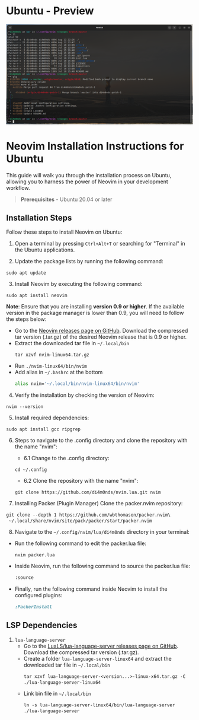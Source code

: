 # Ubuntu - Preview
![screenshot sample](./../../../../.assets/preview.png)

# Neovim Installation Instructions for Ubuntu

This guide will walk you through the installation process on Ubuntu, allowing you to harness the power of Neovim in your development workflow.

> **Prerequisites** - Ubuntu 20.04 or later

## Installation Steps

Follow these steps to install Neovim on Ubuntu:

1. Open a terminal by pressing `Ctrl+Alt+T` or searching for "Terminal" in the Ubuntu applications.

2. Update the package lists by running the following command:
```shell
sudo apt update
```

3. Install Neovim by executing the following command:
```shell
sudo apt install neovim
```
**Note**: Ensure that you are installing **version 0.9 or higher**. If the available version in the package manager is lower than 0.9, you will need to follow the steps below:
- Go to the [Neovim releases page on GitHub](https://github.com/neovim/neovim/releases). Download the compressed tar version (.tar.gz) of the desired Neovim release that is 0.9 or higher.
- Extract the downloaded tar file in `~/.local/bin`
    ```shell
    tar xzvf nvim-linux64.tar.gz
    ```
- Run `./nvim-linux64/bin/nvim`
- Add alias in `~/.bashrc` at the bottom
    ```bash
    alias nvim='~/.local/bin/nvim-linux64/bin/nvim'
    ```

4. Verify the installation by checking the version of Neovim:
```shell
nvim --version
```

5. Install required dependencies:
```shell
sudo apt install gcc ripgrep
```

6.  Steps to navigate to the .config directory and clone the repository with the name "nvim":

    - 6.1 Change to the .config directory:
    ```shell
    cd ~/.config
    ```
    - 6.2 Clone the repository with the name "nvim":
    ```shell
    git clone https://github.com/di4m0nds/nvim.lua.git nvim
    ```

7.  Installing Packer (Plugin Manager) Clone the packer.nvim repository:
```shell
git clone --depth 1 https://github.com/wbthomason/packer.nvim\
 ~/.local/share/nvim/site/pack/packer/start/packer.nvim
```

8.  Navigate to the `~/.config/nvim/lua/di4m0nds` directory in your terminal:
- Run the following command to edit the packer.lua file:
    ```shell
    nvim packer.lua
    ```
- Inside Neovim, run the following command to source the packer.lua file:
    ```bash
    :source
    ```
- Finally, run the following command inside Neovim to install the configured plugins:
    ```ruby
    :PackerInstall
    ```

## LSP Dependencies

1. `lua-language-server`
    - Go to the [LuaLS/lua-language-server releases page on GitHub](https://github.com/LuaLS/lua-language-server/releases). Download the compressed tar version (.tar.gz).
    - Create a folder `lua-language-server-linux64` and extract the downloaded tar file in `~/.local/bin`
        ```shell
        tar xzvf lua-language-server-<version...>-linux-x64.tar.gz -C ./lua-language-server-linux64
        ```
    - Link bin file in `~/.local/bin`
        ```shell
        ln -s lua-language-server-linux64/bin/lua-language-server ./lua-language-server
        ```
